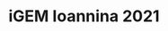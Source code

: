 # iGEM Ioannina 2021
<!-- https://github.com/thppn/igem/blob/main/website/img/igem.gif?raw=true -->
